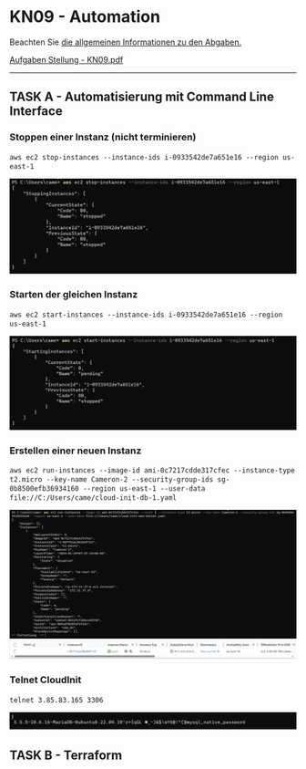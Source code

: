 # KN09 - Automation

Beachten Sie [die allgemeinen Informationen zu den Abgaben.](https://gitlab.com/ch-tbz-it/Stud/m346/m346/-/blob/main/Abgaben.md)


[Aufgaben Stellung - KN09.pdf](/KN00/Content/KN09.pdf)

---

## TASK A - Automatisierung mit Command Line Interface

### Stoppen einer Instanz (nicht terminieren)
```
aws ec2 stop-instances --instance-ids i-0933542de7a651e16 --region us-east-1
```
![](/KN09/Content/Task%20A/InstanceStopp.png)

### Starten der gleichen Instanz
```
aws ec2 start-instances --instance-ids i-0933542de7a651e16 --region us-east-1
```
![](/KN09/Content/Task%20A/InstanceStart.png)

### Erstellen einer neuen Instanz
```
aws ec2 run-instances --image-id ami-0c7217cdde317cfec --instance-type t2.micro --key-name Cameron-2 --security-group-ids sg-0b8500efb36934160 --region us-east-1 --user-data file://C:/Users/came/cloud-init-db-1.yaml
```
![](/KN09/Content/Task%20A/InstanceCreate.png)
![](/KN09/Content/Task%20A/Instance.png)

### Telnet CloudInit
```
telnet 3.85.83.165 3306
```
![](/KN09/Content/Task%20A/Telnet.png)

## TASK B - Terraform

